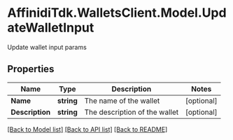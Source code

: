 # AffinidiTdk.WalletsClient.Model.UpdateWalletInput
Update wallet input params

## Properties

Name | Type | Description | Notes
------------ | ------------- | ------------- | -------------
**Name** | **string** | The name of the wallet | [optional] 
**Description** | **string** | The description of the wallet | [optional] 

[[Back to Model list]](../README.md#documentation-for-models) [[Back to API list]](../README.md#documentation-for-api-endpoints) [[Back to README]](../README.md)


